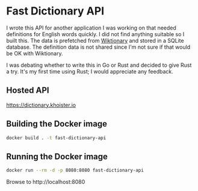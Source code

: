 # Fast Dictionary API
I wrote this API for another application I was working on that needed definitions for English words quickly. I did not find anything suitable
so I built this. The data is prefetched from [Wiktionary](https://wiktionary.org) and stored in a SQLite database. The definition data is not shared since I'm not sure if that would be OK with Wiktionary.

I was debating whether to write this in Go or Rust and decided to give Rust a try. It's my first time using Rust; I would appreciate any feedback.

## Hosted API
https://dictionary.khoister.io

## Building the Docker image
```bash
docker build . -t fast-dictionary-api
```

## Running the Docker image
```bash
docker run --rm -d -p 8080:8080 fast-dictionary-api
```
Browse to http://localhost:8080
